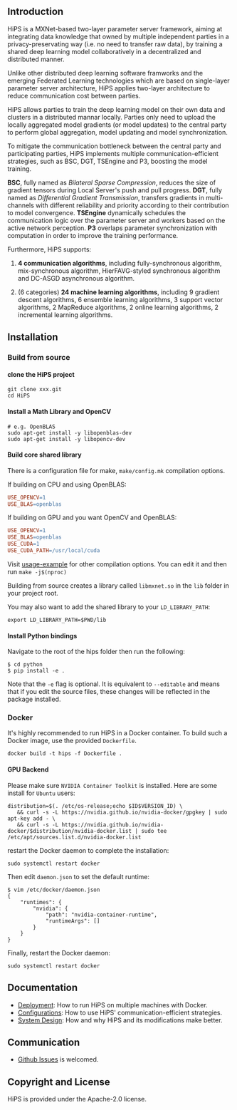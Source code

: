 ## Introduction

HiPS is a MXNet-based two-layer parameter server framework, aiming at integrating data knowledge that owned by multiple independent parties in a privacy-preservating way (i.e. no need to transfer raw data), by training a shared deep learning model collaboratively in a decentralized and distributed manner.

Unlike other distributed deep learning software framworks and the emerging Federated Learning technologies which are based on single-layer parameter server architecture, HiPS applies two-layer architecture to reduce communication cost between parties. 

HiPS allows parties to train the deep learning model on their own data and clusters in a distributed mannar locally. Parties only need to upload the locally aggregated model gradients (or model updates) to the central party to perform global aggregation, model updating and model synchronization.

To mitigate the communication bottleneck between the central party and participating parties, HiPS implements multiple communication-efficient strategies, such as BSC, DGT, TSEngine and P3, boosting the model training.

**BSC**, fully named as *Bilateral Sparse Compression*, reduces the size of gradient tensors during Local Server's push and pull progress. **DGT**, fully named as *Differential Gradient Transmission*, transfers gradients in multi-channels with different  reliability and priority according to their contribution to model convergence. **TSEngine** dynamically schedules the communication logic over the parameter server and workers based on the active network perception. **P3** overlaps parameter synchronization with computation in order to improve the training performance.

Furthermore, HiPS supports:

1. **4 communication algorithms**, including fully-synchronous algorithm, mix-synchronous algorithm, HierFAVG-styled synchronous algorithm and DC-ASGD asynchronous algorithm. 

2. (6 categories) **24 machine learning algorithms**, including 9 gradient descent algorithms, 6 ensemble learning algorithms, 3 support vector algorithms, 2 MapReduce algorithms, 2 online learning algorithms, 2 incremental learning algorithms.

## Installation

### Build from source

#### clone the HiPS project

```shell
git clone xxx.git
cd HiPS
```

#### Install a Math Library and OpenCV

```shell
# e.g. OpenBLAS
sudo apt-get install -y libopenblas-dev
sudo apt-get install -y libopencv-dev
```

#### Build core shared library

There is a configuration file for make, `make/config.mk` compilation options. 

If building on CPU and using OpenBLAS:

```makefile
USE_OPENCV=1
USE_BLAS=openblas
```

If building on GPU and you want OpenCV and OpenBLAS:

```makefile
USE_OPENCV=1
USE_BLAS=openblas
USE_CUDA=1
USE_CUDA_PATH=/usr/local/cuda
```

Visit [usage-example](https://mxnet.apache.org/versions/1.4.1/install/build_from_source.html#usage-examples) for other compilation options. You can edit it and then run `make -j$(nproc)`

Building from source creates a library called `libmxnet.so` in the `lib` folder in your project root.

You may also want to add the shared library to your `LD_LIBRARY_PATH`:

```shell
export LD_LIBRARY_PATH=$PWD/lib
```

#### Install Python bindings

Navigate to the root of the hips folder then run the following:

```shell
$ cd python
$ pip install -e .
```

Note that the `-e` flag is optional. It is equivalent to `--editable` and means that if you edit the source files, these changes will be reflected in the package installed.

### Docker

It's highly recommended to run HiPS in a Docker container. To build such a Docker image, use the provided `Dockerfile`.

```shell
docker build -t hips -f Dockerfile .
```

#### GPU Backend

Please make sure `NVIDIA Container Toolkit` is installed. Here are some install for `Ubuntu` users:

```shell
distribution=$(. /etc/os-release;echo $ID$VERSION_ID) \
   && curl -s -L https://nvidia.github.io/nvidia-docker/gpgkey | sudo apt-key add - \
   && curl -s -L https://nvidia.github.io/nvidia-docker/$distribution/nvidia-docker.list | sudo tee /etc/apt/sources.list.d/nvidia-docker.list
```

restart the Docker daemon to complete the installation:

```shell
sudo systemctl restart docker
```

Then edit  `daemon.json` to set the default runtime:

```shell
$ vim /etc/docker/daemon.json
{
    "runtimes": {
        "nvidia": {
            "path": "nvidia-container-runtime",
            "runtimeArgs": []
        }
    }
}
```

Finally, restart the Docker daemon:

```shell
sudo systemctl restart docker
```

## Documentation

- [Deployment](./docs/Deployment.md): How to run HiPS on multiple machines with Docker.
- [Configurations](./docs/Configurations.md): How to use HiPS' communication-efficient strategies.
- [System Design](./docs/System%20Design.md): How and why HiPS and its modifications make better.

## Communication

- [Github Issues](https://github.com/INET-RC/HiPS/issues) is welcomed.

## Copyright and License

HiPS is provided under the Apache-2.0 license.